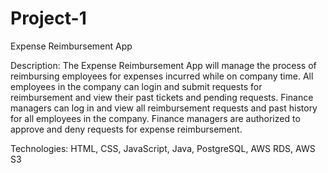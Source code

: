 # Project-1 
Expense Reimbursement App

Description:
The Expense Reimbursement App will manage the process of reimbursing employees for expenses incurred while on company time. 
All employees in the company can login and submit requests for reimbursement and view their past tickets and pending requests. 
Finance managers can log in and view all reimbursement requests and past history for all employees in the company.
Finance managers are authorized to approve and deny requests for expense reimbursement.

Technologies:
HTML, CSS, JavaScript, Java, PostgreSQL, AWS RDS, AWS S3
